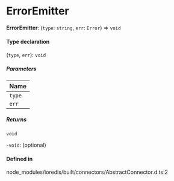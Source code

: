 # ErrorEmitter

 **ErrorEmitter**: (`type`: `string`, `err`: `Error`) => `void`

#### Type declaration

(`type`, `err`): `void`

##### Parameters

| Name |
| :------ |
| `type` | `string` |
| `err` | `Error` |

##### Returns

`void`

-`void`: (optional) 

#### Defined in

node_modules/ioredis/built/connectors/AbstractConnector.d.ts:2
